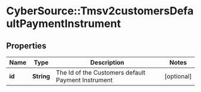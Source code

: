 # CyberSource::Tmsv2customersDefaultPaymentInstrument

## Properties
Name | Type | Description | Notes
------------ | ------------- | ------------- | -------------
**id** | **String** | The Id of the Customers default Payment Instrument  | [optional] 


